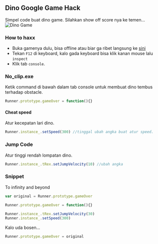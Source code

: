 ## Dino Google Game Hack

Simpel code buat dino game. Silahkan show off score nya ke temen...
![Dino Game](https://cdn.discordapp.com/attachments/638665637111267332/803569019554365440/unknown.png)

### How to haxx

- Buka gamenya dulu, bisa offline atau biar ga ribet langsung ke [sini](chrome://dino/)
- Tekan ``F12`` di keyboard, kalo gada keyboard bisa klik kanan mouse lalu ``inspect``
- Klik tab ``console``.

### No_clip.exe

Ketik command di bawah dalam tab console untuk membuat dino tembus terhadap obstacle.

```js
Runner.prototype.gameOver = function(){}
```

#### Cheat speed

Atur kecepatan lari dino.

```js
Runner.instance_.setSpeed(300) //tinggal ubah angka buat atur speed.
```

### Jump Code

Atur tinggi rendah lompatan dino.

```js
Runner.instance_.tRex.setJumpVelocity(10) //ubah angka
```

### Snippet

To infinity and beyond

```js
var original = Runner.prototype.gameOver

Runner.prototype.gameOver = function(){}

Runner.instance_.tRex.setJumpVelocity(30)
Runner.instance_.setSpeed(300)
```

Kalo uda bosen...

```js
Runner.prototype.gameOver = original
```

